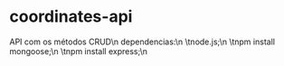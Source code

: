 # coordinates-api
API com os métodos CRUD\n
dependencias:\n
\tnode.js;\n
\tnpm install mongoose;\n
\tnpm install express;\n

